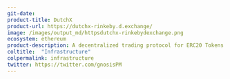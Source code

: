 ```yaml
---
git-date: 
product-title: DutchX
product-url: https://dutchx-rinkeby.d.exchange/
image: /images/output_md/httpsdutchx-rinkebydexchange.png
ecosystem: ethereum
product-description: A decentralized trading protocol for ERC20 Tokens.
coltitle:  "Infrastructure"
colpermalink: infrastructure
twitter: https://twitter.com/gnosisPM
---
```


